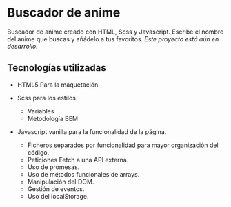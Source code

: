 # Buscador de anime

Buscador de anime creado con HTML, Scss y Javascript. 
Escribe el nombre del anime que buscas y añádelo a tus favoritos. 
*Este proyecto está aún en desarrollo.*

## Tecnologías utilizadas

* HTML5 Para la maquetación.

* Scss para los estilos. 
  * Variables 
  * Metodología BEM
  
* Javascript vanilla para la funcionalidad de la página. 
  * Ficheros separados por funcionalidad para mayor organización del código. 
  * Peticiones Fetch a una API externa.
  * Uso de promesas.
  * Uso de métodos funcionales de arrays.
  * Manipulación del DOM.
  * Gestión de eventos. 
  * Uso del localStorage.





